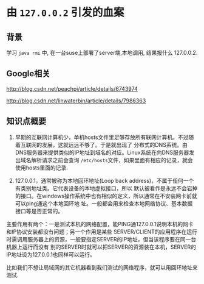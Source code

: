 由 `127.0.0.2` 引发的血案
=========================

## 背景

学习 `java rmi` 中, 在一台suse上部署了server端,本地调用, 结果报什么 127.0.0.2.

## Google相关

http://blog.csdn.net/peachpi/article/details/6743974

http://blog.csdn.net/linwaterbin/article/details/7986363

## 知识点概要

1. 早期的互联网计算机少，单机hosts文件里足够存放所有联网计算机。不过随着互联网的发展，这就远远不够了。于是就出现了
分布式的DNS系统。由DNS服务器来提供类似的IP地址到域名的对应。Linux系统在向DNS服务器发出域名解析请求之前会查询
`/etc/hosts`文件，如果里面有相应的记录，就会使用hosts里面的记录.

2. 127.0.0.1，通常被称为本地回环地址(Loop back address)，不属于任何一个有类别地址类。它代表设备的本地虚拟接口，所以
默认被看作是永远不会宕掉的接口。在windows操作系统中也有相似的定义，所以通常在不安装网卡前就可以ping通这个本地回环地
址。一般都会用来检查本地网络协议、基本数据接口等是否正常的。

主要作用有两个：一是测试本机的网络配置，能PING通127.0.0.1说明本机的网卡和IP协议安装都没有问题；另一个作用是某些
SERVER/CLIENT的应用程序在运行时需调用服务器上的资源，一般要指定SERVER的IP地址，但当该程序要在同一台机器上运行而没有
别的SERVER时就可以把SERVER的资源装在本机，SERVER的IP地址设为127.0.0.1也同样可以运行。

比如我们不想让局域网的其它机器看到我们测试的网络程序，就可以用回环地址来测试.

